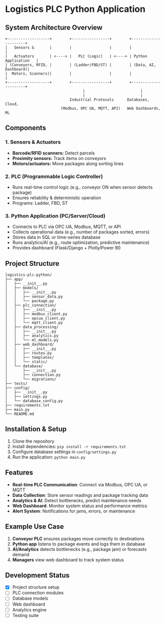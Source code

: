 # Logistics PLC Python Application

## System Architecture Overview

```
+-------------------+        +-----------------+        +----------------------+
|   Sensors &       |        |                 |        |                      |
|   Actuators       | <----> |   PLC (Logic)   | <----> | Python Application   |
| (Conveyors, RFID, |        | (Ladder/FBD/ST) |        | (Data, AI, Dashboard)|
|  Motors, Scanners)|        |                 |        |                      |
+-------------------+        +-----------------+        +----------------------+
                                   |                         |
                                   |                         |
                             Industrial Protocols      Databases, Cloud,
                         (Modbus, OPC UA, MQTT, API)   Web Dashboards, ML
```

## Components

### 1. Sensors & Actuators
- **Barcode/RFID scanners:** Detect parcels
- **Proximity sensors:** Track items on conveyors
- **Motors/actuators:** Move packages along sorting lines

### 2. PLC (Programmable Logic Controller)
- Runs real-time control logic (e.g., conveyor ON when sensor detects package)
- Ensures reliability & deterministic operation
- Programs: Ladder, FBD, ST

### 3. Python Application (PC/Server/Cloud)
- Connects to PLC via OPC UA, Modbus, MQTT, or API
- Collects operational data (e.g., number of packages sorted, errors)
- Stores data in SQL or time-series database
- Runs analytics/AI (e.g., route optimization, predictive maintenance)
- Provides dashboard (Flask/Django + Plotly/Power BI)

## Project Structure

```
logistics-plc-python/
├── app/
│   ├── __init__.py
│   ├── models/
│   │   ├── __init__.py
│   │   ├── sensor_data.py
│   │   └── package.py
│   ├── plc_connection/
│   │   ├── __init__.py
│   │   ├── modbus_client.py
│   │   ├── opcua_client.py
│   │   └── mqtt_client.py
│   ├── data_processing/
│   │   ├── __init__.py
│   │   ├── analytics.py
│   │   └── ml_models.py
│   ├── web_dashboard/
│   │   ├── __init__.py
│   │   ├── routes.py
│   │   ├── templates/
│   │   └── static/
│   └── database/
│       ├── __init__.py
│       ├── connection.py
│       └── migrations/
├── tests/
├── config/
│   ├── __init__.py
│   ├── settings.py
│   └── database_config.py
├── requirements.txt
├── main.py
└── README.md
```

## Installation & Setup

1. Clone the repository
2. Install dependencies: `pip install -r requirements.txt`
3. Configure database settings in `config/settings.py`
4. Run the application: `python main.py`

## Features

- **Real-time PLC Communication**: Connect via Modbus, OPC UA, or MQTT
- **Data Collection**: Store sensor readings and package tracking data
- **Analytics & AI**: Detect bottlenecks, predict maintenance needs
- **Web Dashboard**: Monitor system status and performance metrics
- **Alert System**: Notifications for jams, errors, or maintenance

## Example Use Case

1. **Conveyor PLC** ensures packages move correctly to destinations
2. **Python app** listens to package events and logs them in database
3. **AI/Analytics** detects bottlenecks (e.g., package jam) or forecasts demand
4. **Managers** view web dashboard to track system status

## Development Status

- [x] Project structure setup
- [ ] PLC connection modules
- [ ] Database models
- [ ] Web dashboard
- [ ] Analytics engine
- [ ] Testing suite
